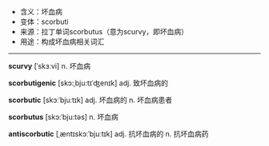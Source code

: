 - <span class="definition">含义：坏血病</span>
- <span class="definition">变体：scorbuti</span>
- <span class="definition">来源：拉丁单词scorbutus（意为scurvy，即坏血病）</span>
- <span class="definition">用途：构成坏血病相关词汇</span>


---


<span class="vocabulary">**scurvy**</span> [ˈskɜːvi] n. 坏血病

<span class="vocabulary">**scorbutigenic**</span> [skɔ:ˌbju:tɪˈʤenɪk] adj. 致坏血病的

<span class="vocabulary">**scorbutic**</span> [skɔːˈbjuːtɪk] adj. 坏血病的 n. 坏血病患者

<span class="vocabulary">**scorbutus**</span> [skɔ:ˈbju:təs] n. 坏血病

<span class="vocabulary">**antiscorbutic**</span> [ˌæntɪskɔːˈbjuːtɪk] adj. 抗坏血病的 n. 抗坏血病药
